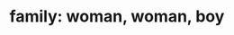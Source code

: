 ---
layout: smileys&emotion
title: "family: woman, woman, boy"
emoji: family_woman_woman_boy
permalink: 👩‍👩‍👦.html
image: assets/img/3moji/family_woman_woman_boy.png
---
